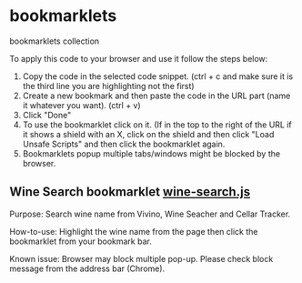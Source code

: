 # bookmarklets
bookmarklets collection

To apply this code to your browser and use it follow the steps below:

1. Copy the code in the selected code snippet. (ctrl + c and make sure it is the third line you are highlighting not the first)
2. Create a new bookmark and then paste the code in the URL part (name it whatever you want). (ctrl + v)
3. Click "Done"
4. To use the bookmarklet click on it. (If in the top to the right of the URL if it shows a shield with an X, click on the shield and then click "Load Unsafe Scripts" and then click the bookmarklet again.
5. Bookmarklets popup multiple tabs/windows might be blocked by the browser. 


## Wine Search bookmarklet [wine-search.js](wine-search.js)
Purpose: Search wine name from Vivino, Wine Seacher and Cellar Tracker.

How-to-use:  Highlight the wine name from the page then click the bookmarklet from your bookmark bar.

Known issue: Browser may block multiple pop-up.  Please check block message from the address bar (Chrome).
